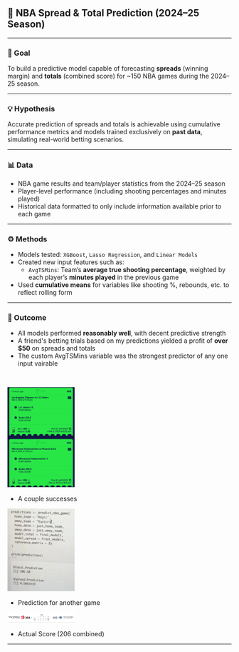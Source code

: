 ## 🏀 NBA Spread & Total Prediction (2024–25 Season)

---

### 🎯 Goal  
To build a predictive model capable of forecasting **spreads** (winning margin) and **totals** (combined score) for ~150 NBA games during the 2024–25 season.

---

### 💡 Hypothesis  
Accurate prediction of spreads and totals is achievable using cumulative performance metrics and models trained exclusively on **past data**, simulating real-world betting scenarios.

---

### 📊 Data  
- NBA game results and team/player statistics from the 2024–25 season  
- Player-level performance (including shooting percentages and minutes played)  
- Historical data formatted to only include information available prior to each game  

---

### ⚙️ Methods  
- Models tested: `XGBoost`, `Lasso Regression`, and `Linear Models`
- Created new input features such as:
  - `AvgTSMins`: Team’s **average true shooting percentage**, weighted by each player’s **minutes played** in the previous game  
- Used **cumulative means** for variables like shooting %, rebounds, etc. to reflect rolling form 

---

### 💸 Outcome  
- All models performed **reasonably well**, with decent predictive strength  
- A friend's betting trials based on my predictions yielded a profit of **over $50** on spreads and totals
- The custom AvgTSMins variable was the strongest predictor of any one input vairable

&nbsp;

<img src="Model%20Success/Bet%20Slip.jpg" width="30%"> 

- A couple successes
&nbsp;

<img src="Model%20Success/Raptors%20vs%20Magic%20Prediction.png" width="30%">

- Prediction for another game 
&nbsp;

<img src="Model%20Success/Raptors%20vs%20Magic%20Score.png" width="30%">

- Actual Score (206 combined)
---

